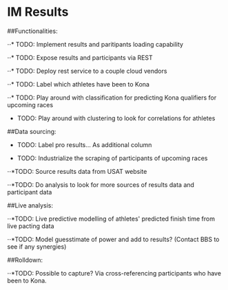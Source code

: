 # IM Results 

##Functionalities:

⋅⋅* TODO: Implement results and paritipants loading capability

⋅⋅* TODO: Expose results and participants via REST

⋅⋅* TODO: Deploy rest service to a couple cloud vendors

⋅⋅* TODO: Label which athletes have been to Kona

⋅⋅* TODO: Play around with classification for predicting Kona qualifiers for upcoming races

  * TODO: Play around with clustering to look for correlations for athletes

##Data sourcing:

  * TODO: Label pro results... As additional column

  * TODO: Industrialize the scraping of participants of upcoming races

⋅⋅*TODO: Source results data from USAT website

⋅⋅*TODO: Do analysis to look for more sources of results data and participant data

##Live analysis:

⋅⋅*TODO: Live predictive modelling of athletes' predicted finish time from live pacting data

⋅⋅*TODO: Model guesstimate of power and add to results? (Contact BBS to see if any synergies)

##Rolldown:

⋅⋅*TODO: Possible to capture? Via cross-referencing participants who have been to Kona.
